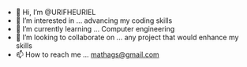 - 👋 Hi, I’m @URIFHEURIEL
- 👀 I’m interested in ... advancing my coding skills
- 🌱 I’m currently learning ... Computer engineering
- 💞️ I’m looking to collaborate on ... any project that would enhance my skills
- 📫 How to reach me ... mathags@gmail.com 

<!---
URIFHEURIEL/URIFHEURIEL is a ✨ special ✨ repository because its `README.md` (this file) appears on your GitHub profile.
You can click the Preview link to take a look at your changes.
--->
